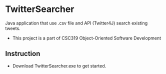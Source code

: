 # TwitterSearcher
 Java application that use .csv file and API (Twitter4J) search existing tweets.
 
 - This project is a part of CSC319 Object-Oriented Software Development
 
## Instruction
 - Download TwitterSearcher.exe to get started.
